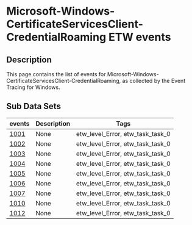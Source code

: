 # Microsoft-Windows-CertificateServicesClient-CredentialRoaming ETW events

## Description
This page contains the list of events for Microsoft-Windows-CertificateServicesClient-CredentialRoaming, as collected by the Event Tracing for Windows.

## Sub Data Sets
|events|Description|Tags|
|---|---|---|
|[1001](events/event-1001.md)|None|etw_level_Error, etw_task_task_0|
|[1002](events/event-1002.md)|None|etw_level_Error, etw_task_task_0|
|[1003](events/event-1003.md)|None|etw_level_Error, etw_task_task_0|
|[1004](events/event-1004.md)|None|etw_level_Error, etw_task_task_0|
|[1005](events/event-1005.md)|None|etw_level_Error, etw_task_task_0|
|[1006](events/event-1006.md)|None|etw_level_Error, etw_task_task_0|
|[1007](events/event-1007.md)|None|etw_level_Error, etw_task_task_0|
|[1010](events/event-1010.md)|None|etw_level_Error, etw_task_task_0|
|[1012](events/event-1012.md)|None|etw_level_Error, etw_task_task_0|
